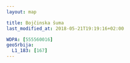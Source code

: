 ```yaml
---
layout: map

title: Bojčinska šuma
last_modified_at: 2018-05-21T19:19:16+02:00

WDPA: [555560016]
geoSrbija:
  L1_183: [167]
---
```

